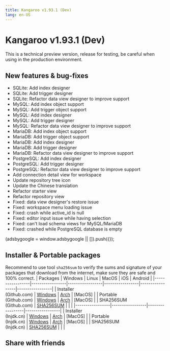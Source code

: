 ```yaml
---
title: Kangaroo v1.93.1 (Dev)
lang: en-US
---
```


# Kangaroo v1.93.1 (Dev)
This is a technical preview version, release for testing, be careful when using in the production environment.

## New features & bug-fixes
- SQLite: Add index designer
- SQLite: Add trigger designer
- SQLite: Refactor data view designer to improve support
- MySQL: Add index object support
- MySQL: Add trigger object support
- MySQL: Add index designer
- MySQL: Add trigger designer
- MySQL: Refactor data view designer to improve support
- MariaDB: Add index object support
- MariaDB: Add trigger object support
- MariaDB: Add index designer
- MariaDB: Add trigger designer
- MariaDB: Refactor data view designer to improve support
- PostgreSQL: Add index designer
- PostgreSQL: Add trigger designer
- PostgreSQL: Refactor data view designer to improve support
- Add connection detail view for workspace
- Update repository tree icon
- Update the Chinese translation
- Refactor starter view
- Refactor repository view
- Fixed: data view designer's restore issue
- Fixed: workspace menu loading issue
- Fixed: crash while active_id is null
- Fixed: editor input issue while having selection
- Fixed: can't load schema views for MySQL/MariaDB
- Fixed: crashed while PostgreSQL database is empty

<div>
    <script2 type="text/javascript" async="true" src="https://pagead2.googlesyndication.com/pagead/js/adsbygoogle.js" />
    <ins class="adsbygoogle"
        style="display:block; text-align:center;"
        data-ad-layout="in-article"
        data-ad-format="fluid"
        data-ad-client="ca-pub-3975819313740938"
        data-ad-slot="6760827895"></ins>
    <script2 type="text/javascript">
        (adsbygoogle = window.adsbygoogle || []).push({});
    </script2>
</div>

## Installer & Portable packages <Badge text="link expired" type="warning"/>
Recommend to use tool `sha256sum` to verify the sums and signature of your packages that download from the internet, make sure they are safe and 100% correct.
| Packages        | Windows         | Linux           | MacOS           | iOS             | Android         |
|-----------------|-----------------|-----------------|-----------------|-----------------|-----------------|
| Installer<br/>(Github.com) | [Windows](https://github.com/dbkangaroo/kangaroo/releases/download/v1.93.1.220401/kangaroo-1.93.1.220401-AMD64.exe) | [Arch](https://github.com/dbkangaroo/kangaroo/releases/download/v1.93.1.220401/kangaroo-1.93.1.220401-1-x86_64.pkg.tar.zst) | [MacOS] |
| Portable<br/>(Github.com) | [Windows](https://github.com/dbkangaroo/kangaroo/releases/download/v1.93.1.220401/kangaroo-1.93.1.220401-AMD64.7z) | [Arch](https://github.com/dbkangaroo/kangaroo/releases/download/v1.93.1.220401/kangaroo-1.93.1.220401-arch.tar.gz) | [MacOS] |
| SHA256SUM<br/>(Github.com) | [SHA256SUM](https://github.com/dbkangaroo/kangaroo/releases/download/v1.93.1.220401/kangaroo-1.93.1.220401.sha256sum) | | |
|-----------------|-----------------|-----------------|-----------------|
| Installer<br/>(Injdk.cn) | [Windows](https://d4.injdk.cn/dbkangaroo/v1.93.1.220401/kangaroo-1.93.1.220401-AMD64.exe) | [Arch](https://d4.injdk.cn/dbkangaroo/v1.93.1.220401/kangaroo-1.93.1.220401-1-x86_64.pkg.tar.zst) | [MacOS] |
| Portable<br/>(Injdk.cn)  | [Windows](https://d4.injdk.cn/dbkangaroo/v1.93.1.220401/kangaroo-1.93.1.220401-AMD64.7z) | [Arch](https://d4.injdk.cn/dbkangaroo/v1.93.1.220401/kangaroo-1.93.1.220401-arch.tar.gz) | [MacOS] |
| SHA256SUM<br/>(Injdk.cn) | [SHA256SUM](https://d4.injdk.cn/dbkangaroo/v1.93.1.220401/kangaroo-1.93.1.220401.sha256sum) | | |


## Share with friends
<social-share :networks="['facebook', 'twitter', 'whatsapp', 'telegram', 'linkedin', 'reddit', 'line', 'skype', 'pinterest']" />